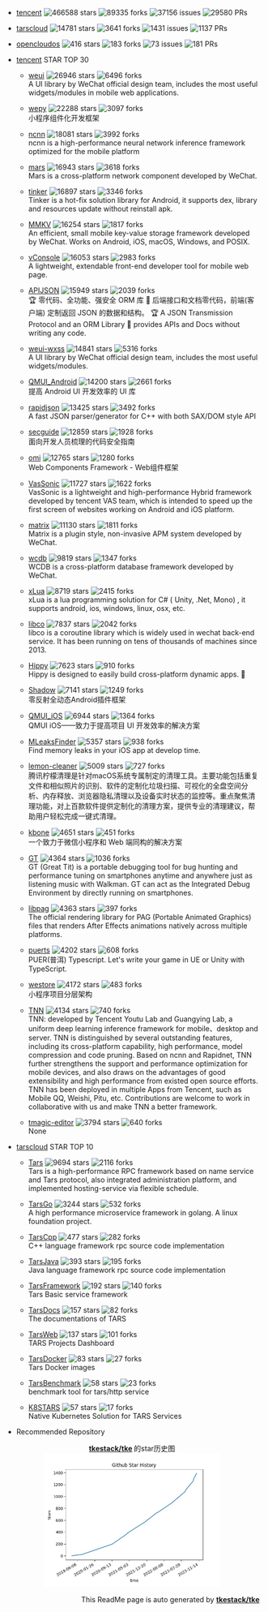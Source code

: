 
+ [tencent](https://github.com/tencent)
![466588 stars](https://img.shields.io/badge/Stars-466588-green)
![89335 forks](https://img.shields.io/badge/Forks-89335-green)
![37156 issues](https://img.shields.io/badge/Issues-37156-green)
![29580 PRs](https://img.shields.io/badge/PRs-29580-green)

+ [tarscloud](https://github.com/tarscloud)
![14781 stars](https://img.shields.io/badge/Stars-14781-green)
![3641 forks](https://img.shields.io/badge/Forks-3641-green)
![1431 issues](https://img.shields.io/badge/Issues-1431-green)
![1137 PRs](https://img.shields.io/badge/PRs-1137-green)

+ [opencloudos](https://github.com/opencloudos)
![416 stars](https://img.shields.io/badge/Stars-416-green)
![183 forks](https://img.shields.io/badge/Forks-183-green)
![73 issues](https://img.shields.io/badge/Issues-73-green)
![181 PRs](https://img.shields.io/badge/PRs-181-green)



+ [tencent](https://github.com/tencent) STAR TOP 30
    
    + [weui](https://github.com/tencent/weui) 
    ![26946 stars](https://img.shields.io/badge/Stars-26946-green)
    ![6496 forks](https://img.shields.io/badge/Forks-6496-green)  
    A UI library by WeChat official design team, includes the most useful widgets/modules in mobile web applications.
    
    + [wepy](https://github.com/tencent/wepy) 
    ![22288 stars](https://img.shields.io/badge/Stars-22288-green)
    ![3097 forks](https://img.shields.io/badge/Forks-3097-green)  
    小程序组件化开发框架
    
    + [ncnn](https://github.com/tencent/ncnn) 
    ![18081 stars](https://img.shields.io/badge/Stars-18081-green)
    ![3992 forks](https://img.shields.io/badge/Forks-3992-green)  
    ncnn is a high-performance neural network inference framework optimized for the mobile platform
    
    + [mars](https://github.com/tencent/mars) 
    ![16943 stars](https://img.shields.io/badge/Stars-16943-green)
    ![3618 forks](https://img.shields.io/badge/Forks-3618-green)  
    Mars is a cross-platform network component  developed by WeChat.
    
    + [tinker](https://github.com/tencent/tinker) 
    ![16897 stars](https://img.shields.io/badge/Stars-16897-green)
    ![3346 forks](https://img.shields.io/badge/Forks-3346-green)  
    Tinker is a hot-fix solution library for Android, it supports dex, library and resources update without reinstall apk.
    
    + [MMKV](https://github.com/tencent/MMKV) 
    ![16254 stars](https://img.shields.io/badge/Stars-16254-green)
    ![1817 forks](https://img.shields.io/badge/Forks-1817-green)  
    An efficient, small mobile key-value storage framework developed by WeChat. Works on Android, iOS, macOS, Windows, and POSIX.
    
    + [vConsole](https://github.com/tencent/vConsole) 
    ![16053 stars](https://img.shields.io/badge/Stars-16053-green)
    ![2983 forks](https://img.shields.io/badge/Forks-2983-green)  
    A lightweight, extendable front-end developer tool for mobile web page.
    
    + [APIJSON](https://github.com/tencent/APIJSON) 
    ![15949 stars](https://img.shields.io/badge/Stars-15949-green)
    ![2039 forks](https://img.shields.io/badge/Forks-2039-green)  
    🏆 零代码、全功能、强安全 ORM 库 🚀 后端接口和文档零代码，前端(客户端) 定制返回 JSON 的数据和结构。 🏆 A JSON Transmission Protocol and an ORM Library 🚀  provides APIs and Docs without writing any code.
    
    + [weui-wxss](https://github.com/tencent/weui-wxss) 
    ![14841 stars](https://img.shields.io/badge/Stars-14841-green)
    ![5316 forks](https://img.shields.io/badge/Forks-5316-green)  
    A UI library by WeChat official design team, includes the most useful widgets/modules.
    
    + [QMUI_Android](https://github.com/tencent/QMUI_Android) 
    ![14200 stars](https://img.shields.io/badge/Stars-14200-green)
    ![2661 forks](https://img.shields.io/badge/Forks-2661-green)  
    提高 Android UI 开发效率的 UI 库
    
    + [rapidjson](https://github.com/tencent/rapidjson) 
    ![13425 stars](https://img.shields.io/badge/Stars-13425-green)
    ![3492 forks](https://img.shields.io/badge/Forks-3492-green)  
    A fast JSON parser/generator for C++ with both SAX/DOM style API
    
    + [secguide](https://github.com/tencent/secguide) 
    ![12859 stars](https://img.shields.io/badge/Stars-12859-green)
    ![1928 forks](https://img.shields.io/badge/Forks-1928-green)  
    面向开发人员梳理的代码安全指南
    
    + [omi](https://github.com/tencent/omi) 
    ![12765 stars](https://img.shields.io/badge/Stars-12765-green)
    ![1280 forks](https://img.shields.io/badge/Forks-1280-green)  
    Web Components Framework - Web组件框架
    
    + [VasSonic](https://github.com/tencent/VasSonic) 
    ![11727 stars](https://img.shields.io/badge/Stars-11727-green)
    ![1622 forks](https://img.shields.io/badge/Forks-1622-green)  
    VasSonic is a lightweight and high-performance Hybrid framework developed by tencent VAS team, which is intended to speed up the first screen of websites working on Android and iOS platform. 
    
    + [matrix](https://github.com/tencent/matrix) 
    ![11130 stars](https://img.shields.io/badge/Stars-11130-green)
    ![1811 forks](https://img.shields.io/badge/Forks-1811-green)  
    Matrix is a plugin style, non-invasive APM system developed by WeChat.
    
    + [wcdb](https://github.com/tencent/wcdb) 
    ![9819 stars](https://img.shields.io/badge/Stars-9819-green)
    ![1347 forks](https://img.shields.io/badge/Forks-1347-green)  
    WCDB is a cross-platform database framework developed by WeChat.
    
    + [xLua](https://github.com/tencent/xLua) 
    ![8719 stars](https://img.shields.io/badge/Stars-8719-green)
    ![2415 forks](https://img.shields.io/badge/Forks-2415-green)  
    xLua is a lua programming solution for  C# ( Unity, .Net, Mono) , it supports android, ios, windows, linux, osx, etc.
    
    + [libco](https://github.com/tencent/libco) 
    ![7837 stars](https://img.shields.io/badge/Stars-7837-green)
    ![2042 forks](https://img.shields.io/badge/Forks-2042-green)  
    libco is a coroutine library which is widely used in wechat  back-end service. It has been running on tens of thousands of machines since 2013.
    
    + [Hippy](https://github.com/tencent/Hippy) 
    ![7623 stars](https://img.shields.io/badge/Stars-7623-green)
    ![910 forks](https://img.shields.io/badge/Forks-910-green)  
    Hippy is designed to easily build cross-platform dynamic apps. 👏
    
    + [Shadow](https://github.com/tencent/Shadow) 
    ![7141 stars](https://img.shields.io/badge/Stars-7141-green)
    ![1249 forks](https://img.shields.io/badge/Forks-1249-green)  
    零反射全动态Android插件框架
    
    + [QMUI_iOS](https://github.com/tencent/QMUI_iOS) 
    ![6944 stars](https://img.shields.io/badge/Stars-6944-green)
    ![1364 forks](https://img.shields.io/badge/Forks-1364-green)  
    QMUI iOS——致力于提高项目 UI 开发效率的解决方案
    
    + [MLeaksFinder](https://github.com/tencent/MLeaksFinder) 
    ![5357 stars](https://img.shields.io/badge/Stars-5357-green)
    ![938 forks](https://img.shields.io/badge/Forks-938-green)  
    Find memory leaks in your iOS app at develop time.
    
    + [lemon-cleaner](https://github.com/tencent/lemon-cleaner) 
    ![5009 stars](https://img.shields.io/badge/Stars-5009-green)
    ![727 forks](https://img.shields.io/badge/Forks-727-green)  
    腾讯柠檬清理是针对macOS系统专属制定的清理工具。主要功能包括重复文件和相似照片的识别、软件的定制化垃圾扫描、可视化的全盘空间分析、内存释放、浏览器隐私清理以及设备实时状态的监控等。重点聚焦清理功能，对上百款软件提供定制化的清理方案，提供专业的清理建议，帮助用户轻松完成一键式清理。
    
    + [kbone](https://github.com/tencent/kbone) 
    ![4651 stars](https://img.shields.io/badge/Stars-4651-green)
    ![451 forks](https://img.shields.io/badge/Forks-451-green)  
    一个致力于微信小程序和 Web 端同构的解决方案
    
    + [GT](https://github.com/tencent/GT) 
    ![4364 stars](https://img.shields.io/badge/Stars-4364-green)
    ![1036 forks](https://img.shields.io/badge/Forks-1036-green)  
    GT (Great Tit) is a portable debugging tool for bug hunting and performance tuning on smartphones anytime and anywhere just as listening music with Walkman. GT can act as the Integrated Debug Environment by directly running on smartphones.
    
    + [libpag](https://github.com/tencent/libpag) 
    ![4363 stars](https://img.shields.io/badge/Stars-4363-green)
    ![397 forks](https://img.shields.io/badge/Forks-397-green)  
    The official rendering library for PAG (Portable Animated Graphics) files that renders After Effects animations natively across multiple platforms.
    
    + [puerts](https://github.com/tencent/puerts) 
    ![4202 stars](https://img.shields.io/badge/Stars-4202-green)
    ![608 forks](https://img.shields.io/badge/Forks-608-green)  
    PUER(普洱) Typescript. Let's write your game in UE or Unity with TypeScript.
    
    + [westore](https://github.com/tencent/westore) 
    ![4172 stars](https://img.shields.io/badge/Stars-4172-green)
    ![483 forks](https://img.shields.io/badge/Forks-483-green)  
    小程序项目分层架构
    
    + [TNN](https://github.com/tencent/TNN) 
    ![4134 stars](https://img.shields.io/badge/Stars-4134-green)
    ![740 forks](https://img.shields.io/badge/Forks-740-green)  
    TNN: developed by Tencent Youtu Lab and Guangying Lab, a uniform deep learning inference framework for mobile、desktop and server. TNN is distinguished by several outstanding features, including its cross-platform capability, high performance, model compression and code pruning. Based on ncnn and Rapidnet, TNN further strengthens the support and performance optimization for mobile devices, and also draws on the advantages of good extensibility and high performance from existed open source efforts. TNN has been deployed in multiple Apps from Tencent, such as Mobile QQ, Weishi, Pitu, etc. Contributions are welcome to work in collaborative with us and make TNN a better framework. 
    
    + [tmagic-editor](https://github.com/tencent/tmagic-editor) 
    ![3794 stars](https://img.shields.io/badge/Stars-3794-green)
    ![640 forks](https://img.shields.io/badge/Forks-640-green)  
    None
    

+ [tarscloud](https://github.com/tarscloud) STAR TOP 10
    
    + [Tars](https://github.com/tarscloud/Tars) 
    ![9694 stars](https://img.shields.io/badge/Stars-9694-green)
    ![2116 forks](https://img.shields.io/badge/Forks-2116-green)  
    Tars is a high-performance RPC framework based on name service and Tars protocol, also integrated administration platform, and implemented hosting-service via flexible schedule.
    
    + [TarsGo](https://github.com/tarscloud/TarsGo) 
    ![3244 stars](https://img.shields.io/badge/Stars-3244-green)
    ![532 forks](https://img.shields.io/badge/Forks-532-green)  
    A  high performance microservice  framework  in golang. A linux foundation project.
    
    + [TarsCpp](https://github.com/tarscloud/TarsCpp) 
    ![477 stars](https://img.shields.io/badge/Stars-477-green)
    ![282 forks](https://img.shields.io/badge/Forks-282-green)  
    C++ language framework rpc source code implementation
    
    + [TarsJava](https://github.com/tarscloud/TarsJava) 
    ![393 stars](https://img.shields.io/badge/Stars-393-green)
    ![195 forks](https://img.shields.io/badge/Forks-195-green)  
    Java language framework rpc source code implementation
    
    + [TarsFramework](https://github.com/tarscloud/TarsFramework) 
    ![192 stars](https://img.shields.io/badge/Stars-192-green)
    ![140 forks](https://img.shields.io/badge/Forks-140-green)  
    Tars Basic service framework
    
    + [TarsDocs](https://github.com/tarscloud/TarsDocs) 
    ![157 stars](https://img.shields.io/badge/Stars-157-green)
    ![82 forks](https://img.shields.io/badge/Forks-82-green)  
    The documentations of TARS
    
    + [TarsWeb](https://github.com/tarscloud/TarsWeb) 
    ![137 stars](https://img.shields.io/badge/Stars-137-green)
    ![101 forks](https://img.shields.io/badge/Forks-101-green)  
    TARS Projects Dashboard
    
    + [TarsDocker](https://github.com/tarscloud/TarsDocker) 
    ![83 stars](https://img.shields.io/badge/Stars-83-green)
    ![27 forks](https://img.shields.io/badge/Forks-27-green)  
    Tars Docker  images
    
    + [TarsBenchmark](https://github.com/tarscloud/TarsBenchmark) 
    ![58 stars](https://img.shields.io/badge/Stars-58-green)
    ![23 forks](https://img.shields.io/badge/Forks-23-green)  
    benchmark tool for tars/http service
    
    + [K8STARS](https://github.com/tarscloud/K8STARS) 
    ![57 stars](https://img.shields.io/badge/Stars-57-green)
    ![17 forks](https://img.shields.io/badge/Forks-17-green)  
    Native Kubernetes  Solution for TARS Services
    


+ Recommended Repository  
<p align="center">
      <strong>
        <a href="https://github.com/tkestack/tke" target="_blank">tkestack/tke</a>
      </strong>  的star历史图
  <br>
  <img src="https://raw.githubusercontent.com/ButterAndButterfly/GithubTools/master/data/stars_history.jpg" width="350px"></img>    
</p>

<p align="right">
      This ReadMe page is auto generated by 
      <strong>
        <a href="https://github.com/tkestack/tke" target="_blank">tkestack/tke</a><br>
      </strong>   
</p>
